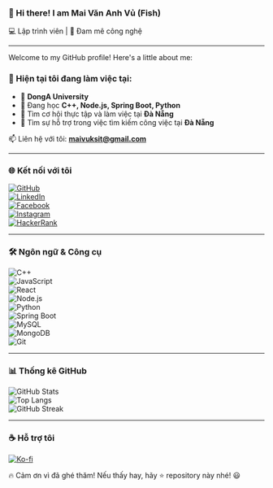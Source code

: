 ### 👋 Hi there! I am Mai Văn Anh Vủ (Fish)
💻 Lập trình viên | 🚀 Đam mê công nghệ  

---
Welcome to my GitHub profile! Here's a little about me:

### 🔭 Hiện tại tôi đang làm việc tại:  
- 🏫 **DongA University**  
- 🌱 Đang học **C++, Node.js, Spring Boot, Python**  
- 👯 Tìm cơ hội thực tập và làm việc tại **Đà Nẵng**  
- 🤝 Tìm sự hỗ trợ trong việc tìm kiếm công việc tại **Đà Nẵng**  

📫 Liên hệ với tôi: **[maivuksit@gmail.com](mailto:maivuksit@gmail.com)**  

---

### 🌐 Kết nối với tôi  
[![GitHub](https://img.shields.io/badge/GitHub-000?style=for-the-badge&logo=github)](https://github.com/BoyKa74)  
[![LinkedIn](https://img.shields.io/badge/LinkedIn-0077B5?style=for-the-badge&logo=linkedin)](https://www.linkedin.com/in/mai-văn-anh-vủ-8793512bb)  
[![Facebook](https://img.shields.io/badge/Facebook-1877F2?style=for-the-badge&logo=facebook)](https://web.facebook.com/mvav2k4)  
[![Instagram](https://img.shields.io/badge/Instagram-E4405F?style=for-the-badge&logo=instagram)](https://www.instagram.com/oldsouls_2k4dz)  
[![HackerRank](https://img.shields.io/badge/HackerRank-2EC866?style=for-the-badge&logo=hackerrank)](https://www.hackerrank.com/maivuksit)  

---

### 🛠 Ngôn ngữ & Công cụ  
![C++](https://img.shields.io/badge/C++-00599C?style=for-the-badge&logo=cplusplus)  
![JavaScript](https://img.shields.io/badge/JavaScript-F7DF1E?style=for-the-badge&logo=javascript)  
![React](https://img.shields.io/badge/React-61DAFB?style=for-the-badge&logo=react)  
![Node.js](https://img.shields.io/badge/Node.js-339933?style=for-the-badge&logo=node.js)  
![Python](https://img.shields.io/badge/Python-3776AB?style=for-the-badge&logo=python)  
![Spring Boot](https://img.shields.io/badge/Spring_Boot-6DB33F?style=for-the-badge&logo=spring)  
![MySQL](https://img.shields.io/badge/MySQL-4479A1?style=for-the-badge&logo=mysql)  
![MongoDB](https://img.shields.io/badge/MongoDB-47A248?style=for-the-badge&logo=mongodb)  
![Git](https://img.shields.io/badge/Git-F05032?style=for-the-badge&logo=git)  

---

### 📊 Thống kê GitHub  
![GitHub Stats](https://github-readme-stats.vercel.app/api?username=BoyKa74&show_icons=true&theme=radical)  
![Top Langs](https://github-readme-stats.vercel.app/api/top-langs/?username=BoyKa74&layout=compact&theme=radical)  
![GitHub Streak](https://github-readme-streak-stats.herokuapp.com/?user=BoyKa74&theme=dark)  

---

### ☕ Hỗ trợ tôi  
[![Ko-fi](https://img.shields.io/badge/Ko--fi-BF005C?style=for-the-badge&logo=kofi)](https://ko-fi.com/Fish_Dev)  

🔥 Cảm ơn vì đã ghé thăm! Nếu thấy hay, hãy ⭐ repository này nhé! 😃  
